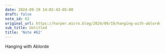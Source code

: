 ```yaml
---
date: 2024-09-19 14:02:43-05:00
draft: false
note_id: 62
original_url: https://harper.micro.blog/2024/09/19/hanging-with-ablorde.html
sub_title: Untitled
title: 'Note #62'
---
```


Hanging with Ablorde